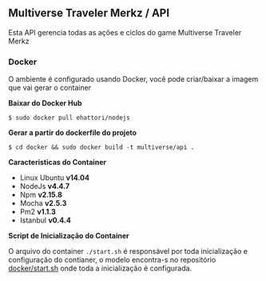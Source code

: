 ## Multiverse Traveler Merkz / API

Esta API gerencia todas as ações e ciclos do game Multiverse Traveler Merkz

### Docker

O ambiente é configurado usando Docker, você pode criar/baixar a imagem que vai gerar o container

**Baixar do Docker Hub**

    $ sudo docker pull ehattori/nodejs

**Gerar a partir do dockerfile do projeto**

    $ cd docker && sudo docker build -t multiverse/api .

 
 **Caracteristicas do Container**

 * Linux Ubuntu    **v14.04**
 * NodeJs          **v4.4.7**
 * Npm             **v2.15.8**
 * Mocha           **v2.5.3**
 * Pm2             **v1.1.3**
 * Istanbul        **v0.4.4**
 
**Script de Inicialização do Container**

O arquivo do container `./start.sh` é responsável por toda inicialização e configuração do contianer, o modelo encontra-s no repositório  [docker/start.sh](https://github.com/eHattori/multiverse/blob/master/docker/start.sh) onde toda a inicialização é configurada.




